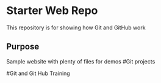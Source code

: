 # Starter Web Repo

This repository is for showing how Git and GitHub work

## Purpose

Sample website with plenty of files for demos
#Git projects

#Git and Git Hub Training 

